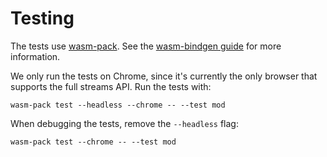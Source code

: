 # Testing

The tests use [wasm-pack](https://rustwasm.github.io/wasm-pack/).
See the [wasm-bindgen guide](https://rustwasm.github.io/wasm-bindgen/wasm-bindgen-test/usage.html) for more information.

We only run the tests on Chrome, since it's currently the only browser that supports the full streams API.
Run the tests with:
```
wasm-pack test --headless --chrome -- --test mod
```

When debugging the tests, remove the `--headless` flag:
```
wasm-pack test --chrome -- --test mod
```
